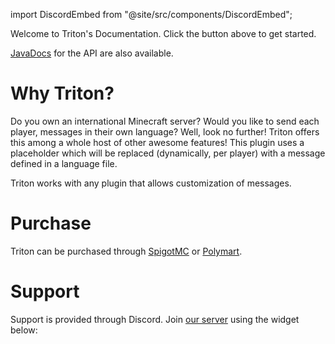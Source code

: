 import DiscordEmbed from "@site/src/components/DiscordEmbed";

Welcome to Triton's Documentation. Click the button above to get started.

[JavaDocs](https://triton.rexcantor64.com/javadocs) for the API are also available.

# Why Triton?

Do you own an international Minecraft server?
Would you like to send each player, messages in their own language?
Well, look no further!
Triton offers this among a whole host of other awesome features!
This plugin uses a placeholder which will be replaced (dynamically, per player) with a message defined in a language file.

Triton works with any plugin that allows customization of messages.

# Purchase

Triton can be purchased through [SpigotMC](https://triton.rexcantor64.com/spigot) or [Polymart](https://triton.rexcantor64.com/polymart).

# Support

Support is provided through Discord.
Join [our server](https://triton.rexcantor64.com/discord) using the widget below:

<DiscordEmbed widgetId="395565283047374850" />
